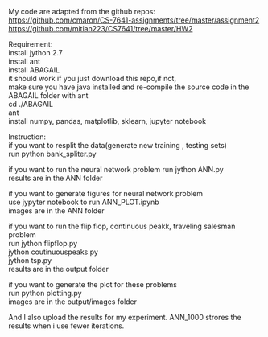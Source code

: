 My code are adapted from the github repos:<br>
    https://github.com/cmaron/CS-7641-assignments/tree/master/assignment2<br>
    https://github.com/mitian223/CS7641/tree/master/HW2


Requirement:<br>
    install jython 2.7<br>
    install ant<br>
    install ABAGAIL <br>
        it should work if you just download this repo,if not, <br>
        make sure you have java installed and re-compile the source code in the ABAGAIL folder with ant<br>
            cd ./ABAGAIL<br>
            ant<br>
    install numpy, pandas, matplotlib, sklearn, jupyter notebook<br>


Instruction:<br>
if you want to resplit the data(generate new training , testing sets)<br>
    run python bank_spliter.py<br>

if you want to run the neural network problem
    run jython ANN.py<br>
    results are in the ANN folder<br>

if you want to generate figures for neural network problem<br>
    use jypyter notebook to run ANN_PLOT.ipynb<br>
    images are in the ANN folder<br>

if you want to run the flip flop, continuous peakk, traveling salesman problem<br>
    run jython flipflop.py<br>
        jython coutinuouspeaks.py<br>
        jython tsp.py<br>
    results are in the output folder<br>

if you want to generate the plot for these problems<br>
    run python plotting.py<br>
    images are in the output/images folder<br>

And I also upload the results for my experiment. ANN_1000 strores the results when i use fewer iterations.<br>

